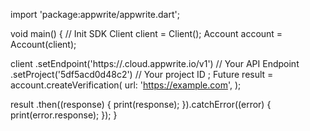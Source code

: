 import 'package:appwrite/appwrite.dart';

void main() { // Init SDK
  Client client = Client();
  Account account = Account(client);

  client
    .setEndpoint('https://<REGION>.cloud.appwrite.io/v1') // Your API Endpoint
    .setProject('5df5acd0d48c2') // Your project ID
  ;
  Future result = account.createVerification(
    url: 'https://example.com',
  );

  result
    .then((response) {
      print(response);
    }).catchError((error) {
      print(error.response);
  });
}
